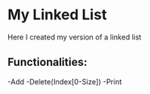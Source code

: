 # My Linked List
Here I created my version of a linked list

## Functionalities:
-Add
-Delete(Index[0-Size])
-Print
